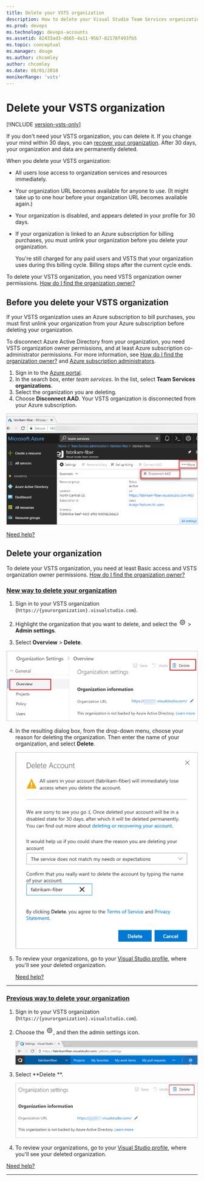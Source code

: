 ```yaml
---
title: Delete your VSTS organization
description: How to delete your Visual Studio Team Services organization, and what happens to users when you do.
ms.prod: devops
ms.technology: devops-accounts
ms.assetid: 82433ad3-d665-4a11-95b7-82178f493fb5
ms.topic: conceptual
ms.manager: douge
ms.author: chcomley
author: chcomley
ms.date: 08/01/2018
monikerRange: 'vsts'
---
```


# Delete your VSTS organization

[!INCLUDE [version-vsts-only](../../_shared/version-vsts-only.md)]

If you don't need your VSTS organization, you can delete it. If you change your mind within 30 days, you can [recover your organization](recover-your-vsts-organization.md).
After 30 days, your organization and data are permanently deleted.

When you delete your VSTS organization:

* All users lose access to organization services and resources immediately.

* Your organization URL becomes available for anyone to use. (It might take up to one hour before your organization URL becomes available again.)

* Your organization is disabled, and appears deleted in your profile for 30 days.

* If your organization is linked to an Azure subscription for billing purchases, you must unlink your organization before you delete your organization.

  You're still charged for any paid users and VSTS that your organization uses during this billing cycle. Billing stops after the current cycle ends.

To delete your VSTS organization, you need VSTS organization owner permissions. [How do I find the organization owner?](faq-delete-restore-vsts-organization.md#find-owner)

## Before you delete your VSTS organization

If your VSTS organization uses an Azure subscription to bill purchases, you must first unlink your organization from your Azure subscription before deleting your organization.

To disconnect Azure Active Directory from your organization, you need VSTS organization owner permissions, and at least Azure subscription co-administrator permissions. For more information, see [How do I find the organization owner?](faq-delete-restore-vsts-organization.md#find-owner) and [Azure subscription administrators](https://azure.microsoft.com/documentation/articles/billing-add-change-azure-subscription-administrator/).

1. Sign in to the [Azure portal](https://portal.azure.com).
2. In the search box, enter *team services*. In the list, select **Team Services organizations**.
3. Select the organization you are deleting.
4. Choose **Disconnect AAD**. Your VSTS organization is disconnected from your Azure subscription.

  ![Screenshot of the Azure portal, with Disconnect AAD highlighted](_img/delete-organization/app_unlinkvsoorganization2.png)

  [Need help?](faq-delete-restore-vsts-organization.md#get-support)

## Delete your organization

To delete your VSTS organization, you need at least Basic access and VSTS organization owner
permissions. [How do I find the organization owner?](faq-delete-restore-vsts-organization.md#find-owner)

### [New way to delete your organization](#tab/new-nav)

1. Sign in to your VSTS organization (```https://{yourorganization}.visualstudio.com```).
2. Highlight the organization that you want to delete, and select the ![gear icon](../../_img/icons/gear-icon.png) > **Admin settings**.

  3. Select **Overview** > **Delete**.

   ![Screenshot of VSTS organization settings, with Overview and Delete highlighted](_img/delete-vsts-organization/organization-overview-settings.png)

4. In the resulting dialog box, from the drop-down menu, choose your reason for deleting the organization. Then enter the name of your organization, and select **Delete**.

   ![Screenshot of Delete Account dialog box](_img/delete-vsts-organization/delete-organization-popup.png)

5. To review your organizations, go to your [Visual Studio profile](https://app.vsaex.visualstudio.com/profile/view), where you'll see your deleted organization.

   [Need help?](faq-delete-restore-vsts-organization.md#get-support)
---
### [Previous way to delete your organization](#tab/previous-nav)

1. Sign in to your VSTS organization (```https://{yourorganization}.visualstudio.com```).

2. Choose the ![gear icon](../../_img/icons/gear-icon.png), and then the admin settings icon.

   ![Open admin settings](../../_shared/_img/settings/open-admin-settings-horz-browser.png)

3. Select **Delete **.

   ![Screenshot of Organization settings dialog box, with Delete highlighted](_img/delete-vsts-organization/organization-settings-delete.png)

4. To review your organizations, go to your [Visual Studio profile](https://app.vsaex.visualstudio.com/profile/view), where you'll see your deleted organization.

  [Need help?](faq-delete-restore-vsts-organization.md#get-support)

---
